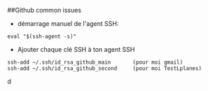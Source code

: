 ##Github common issues
* démarrage manuel de l'agent SSH:

```
eval "$(ssh-agent -s)"
```


* Ajouter chaque clé SSH à ton agent SSH

```
ssh-add ~/.ssh/id_rsa_github_main       (pour moi gmail)
ssh-add ~/.ssh/id_rsa_github_second     (pour moi TestLplanes)
```

d